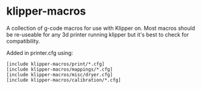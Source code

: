 # klipper-macros
A collection of g-code macros for use with Klipper on.
Most macros should be re-useable for any 3d printer running klipper but it's best to check for compatibility.

Added in printer.cfg using:

```
[include klipper-macros/print/*.cfg]
[include klipper-macros/mappings/*.cfg]
[include klipper-macros/misc/dryer.cfg]
[include klipper-macros/calibration/*.cfg]
```
